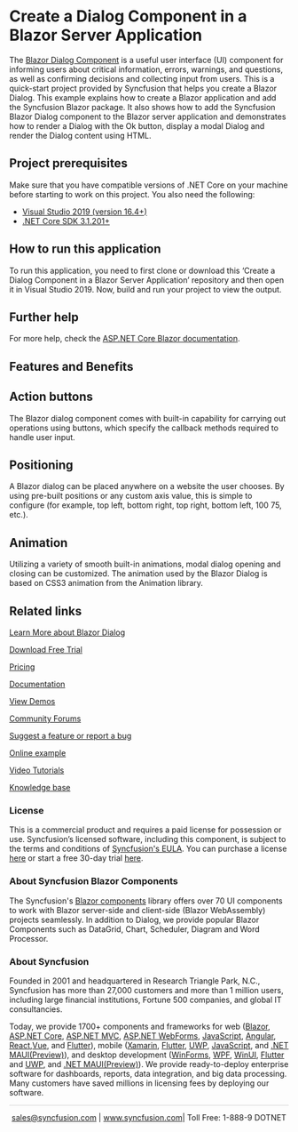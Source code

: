 # Create a Dialog Component in a Blazor Server Application

The [Blazor Dialog Component](https://www.syncfusion.com/blazor-components/blazor-dialog?utm_source=github&utm_medium=listing&utm_campaign=blazor-dialog-github-samples) is a useful user interface (UI) component for informing users about critical information, errors, warnings, and questions, as well as confirming decisions and collecting input from users. This is a quick-start project provided by Syncfusion that helps you create a Blazor Dialog. This example explains how to create a Blazor application and add the Syncfusion Blazor package. It also shows how to add the Syncfusion Blazor Dialog component to the Blazor server application and demonstrates how to render a Dialog with the Ok button, display a modal Dialog and render the Dialog content using HTML.

## Project prerequisites
Make sure that you have compatible versions of .NET Core on your machine before starting to work on this project. You also need the following:
* [Visual Studio 2019 (version 16.4+)]( https://visualstudio.microsoft.com/downloads)
* [.NET Core SDK 3.1.201+](https://dotnet.microsoft.com/download/dotnet-core/3.1)

## How to run this application
To run this application, you need to first clone or download this ‘Create a Dialog Component in a Blazor Server Application’ repository and then open it in Visual Studio 2019. Now, build and run your project to view the output.

## Further help
For more help, check the [ASP.NET Core Blazor documentation](https://docs.microsoft.com/en-us/aspnet/core/blazor).

## Features and Benefits

## Action buttons

The Blazor dialog component comes with built-in capability for carrying out operations using buttons, which specify the callback methods required to handle user input.

## Positioning

A Blazor dialog can be placed anywhere on a website the user chooses. By using pre-built positions or any custom axis value, this is simple to configure (for example, top left, bottom right, top right, bottom left, 100 75, etc.).

## Animation

Utilizing a variety of smooth built-in animations, modal dialog opening and closing can be customized. The animation used by the Blazor Dialog is based on CSS3 animation from the Animation library.

## Related links

[Learn More about Blazor Dialog](https://www.syncfusion.com/blazor-components/blazor-dialog?utm_source=github&utm_medium=listing&utm_campaign=blazor-dialog-github-samples)

[Download Free Trial](https://www.syncfusion.com/downloads/blazor?utm_source=github&utm_medium=listing&utm_campaign=blazor-dialog-github-samples)

[Pricing](https://www.syncfusion.com/sales/products/blazor?utm_source=github&utm_medium=listing&utm_campaign=blazor-dialog-github-samples)

[Documentation](https://blazor.syncfusion.com/documentation/dialog/getting-started?utm_source=github&utm_medium=listing&utm_campaign=blazor-dialog-github-samples)

[View Demos](https://github.com/SyncfusionExamples/Create-a-Dialog-Component-in-a-Blazor-Server-Application?utm_source=github&utm_medium=listing&utm_campaign=blazor-dialog-github-samples)

[Community Forums](https://www.syncfusion.com/forums/blazor-components?utm_source=github&utm_medium=listing&utm_campaign=blazor-dialog-github-samples)

[Suggest a feature or report a bug](https://www.syncfusion.com/feedback/blazor-components?utm_source=github&utm_medium=listing&utm_campaign=blazor-dialog-github-samples)

[Online example](https://blazor.syncfusion.com/demos/dialog/default-functionalities?utm_source=github&utm_medium=listing&utm_campaign=blazor-dialog-github-samples)

[Video Tutorials](https://www.syncfusion.com/tutorial-videos/blazor/dialog?utm_source=github&utm_medium=listing&utm_campaign=blazor-dialog-github-samples)

[Knowledge base](https://www.syncfusion.com/kb/blazor-components?utm_source=github&utm_medium=listing&utm_campaign=blazor-dialog-github-samples)

### License

This is a commercial product and requires a paid license for possession or use. Syncfusion’s licensed software, including this component, is subject to the terms and conditions of [Syncfusion's EULA](https://www.syncfusion.com/eula/es/?utm_source=github&utm_medium=listing&utm_campaign=blazor-dialog-github-samples). You can purchase a license [here](https://www.syncfusion.com/sales/products?utm_source=github&utm_medium=listing&utm_campaign=blazor-dialog-github-samples) or start a free 30-day trial [here](https://www.syncfusion.com/account/manage-trials/start-trials?utm_source=github&utm_medium=listing&utm_campaign=blazor-dialog-github-samples).

### About Syncfusion Blazor Components
The Syncfusion's [Blazor components](https://www.syncfusion.com/blazor-components?utm_source=github&utm_medium=listing&utm_campaign=blazor-dialog-github-samples) library offers over 70 UI components to work with Blazor server-side and client-side (Blazor WebAssembly) projects seamlessly. In addition to Dialog, we provide popular Blazor Components such as DataGrid, Chart, Scheduler, Diagram and Word Processor.

### About Syncfusion

Founded in 2001 and headquartered in Research Triangle Park, N.C., Syncfusion has more than 27,000 customers and more than 1 million users, including large financial institutions, Fortune 500 companies, and global IT consultancies.
 
Today, we provide 1700+ components and frameworks for web ([Blazor](https://www.syncfusion.com/blazor-components?utm_source=github&utm_medium=listing&utm_campaign=blazor-dialog-github-samples), [ASP.NET Core](https://www.syncfusion.com/aspnet-core-ui-controls?utm_source=github&utm_medium=listing&utm_campaign=blazor-dialog-github-samples), [ASP.NET MVC](https://www.syncfusion.com/aspnet-mvc-ui-controls?utm_source=github&utm_medium=listing&utm_campaign=blazor-dialog-github-samples), [ASP.NET WebForms](https://www.syncfusion.com/jquery/aspnet-webforms-ui-controls?utm_source=github&utm_medium=listing&utm_campaign=blazor-dialog-github-samples), [JavaScript](https://www.syncfusion.com/javascript-ui-controls?utm_source=github&utm_medium=listing&utm_campaign=blazor-dialog-github-samples), [Angular](https://www.syncfusion.com/angular-ui-components?utm_source=github&utm_medium=listing&utm_campaign=blazor-dialog-github-samples), [React](https://www.syncfusion.com/react-ui-components?utm_source=github&utm_medium=listing&utm_campaign=blazor-dialog-github-samples),[Vue](https://www.syncfusion.com/vue-ui-components?utm_source=github&utm_medium=listing&utm_campaign=blazor-dialog-github-samples), and [Flutter](https://www.syncfusion.com/flutter-widgets?utm_source=github&utm_medium=listing&utm_campaign=blazor-dialog-github-samples)), mobile ([Xamarin](https://www.syncfusion.com/xamarin-ui-controls?utm_source=github&utm_medium=listing&utm_campaign=blazor-dialog-github-samples), [Flutter](https://www.syncfusion.com/flutter-widgets?utm_source=github&utm_medium=listing&utm_campaign=blazor-dialog-github-samples), [UWP](https://www.syncfusion.com/uwp-ui-controls?utm_source=github&utm_medium=listing&utm_campaign=blazor-dialog-github-samples), [JavaScript](https://www.syncfusion.com/javascript-ui-controls?utm_source=github&utm_medium=listing&utm_campaign=blazor-dialog-github-samples), and [.NET MAUI(Preview)](https://www.syncfusion.com/maui-controls?utm_source=github&utm_medium=listing&utm_campaign=blazor-dialog-github-samples)), and desktop development ([WinForms](https://www.syncfusion.com/winforms-ui-controls?utm_source=github&utm_medium=listing&utm_campaign=blazor-dialog-github-samples), [WPF](https://www.syncfusion.com/wpf-controls?utm_source=github&utm_medium=listing&utm_campaign=blazor-dialog-github-samples), [WinUI](https://www.syncfusion.com/winui-controls?utm_source=github&utm_medium=listing&utm_campaign=blazor-dialog-github-samples), [Flutter](https://www.syncfusion.com/flutter-widgets?utm_source=github&utm_medium=listing&utm_campaign=blazor-dialog-github-samples) and [UWP](https://www.syncfusion.com/uwp-ui-controls?utm_source=github&utm_medium=listing&utm_campaign=blazor-dialog-github-samples), and [.NET MAUI(Preview)](https://www.syncfusion.com/maui-controls?utm_source=github&utm_medium=listing&utm_campaign=blazor-dialog-github-samples)). We provide ready-to-deploy enterprise software for dashboards, reports, data integration, and big data processing. Many customers have saved millions in licensing fees by deploying our software.

<hr style="height:0.3px;border:none;color:lightgrey;background-color:lightgrey;" />

<p align="center">
<a href="mailto:sales@syncfusion.com?Subject=Syncfusion Blazor Dialog - GitHub" target="_top">sales@syncfusion.com</a> | <a href="https://www.syncfusion.com?utm_source=github&utm_medium=listing&utm_campaign=blazor-dialog-github-samples">www.syncfusion.com</a>| Toll Free: 1-888-9 DOTNET <br>
</p>
